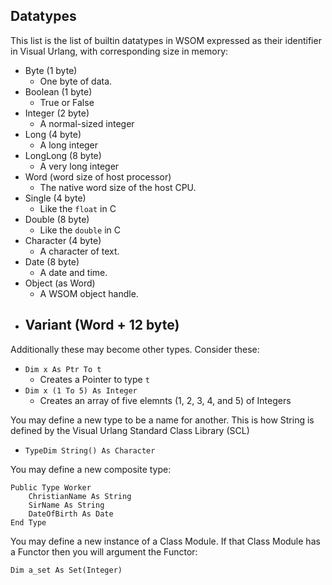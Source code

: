 ## Datatypes

This list is the list of builtin datatypes in WSOM expressed as their
identifier in Visual Urlang, with corresponding size in memory:

 * Byte (1 byte)
   - One byte of data.
 * Boolean (1 byte)
   - True or False
 * Integer (2 byte)
   - A normal-sized integer
 * Long (4 byte)
   - A long integer
 * LongLong (8 byte)
   - A very long integer
 * Word (word size of host processor)
   - The native word size of the host CPU.
 * Single (4 byte)
   - Like the `float` in C
 * Double (8 byte)
   - Like the `double` in C
 * Character (4 byte)
   - A character of text.
 * Date (8 byte)
   - A date and time.
 * Object (as Word)
   - A WSOM object handle.
 * Variant (Word + 12 byte)
   - 

Additionally these may become other types. Consider these:

 * `Dim x As Ptr To t`
   - Creates a Pointer to type `t`
 * `Dim x (1 To 5) As Integer`
   - Creates an array of five elemnts (1, 2, 3, 4, and 5) of Integers

You may define a new type to be a name for another. This is how String is
defined by the Visual Urlang Standard Class Library (SCL)

 * `TypeDim String() As Character`

You may define a new composite type:

```vb6
Public Type Worker
    ChristianName As String
    SirName As String
    DateOfBirth As Date
End Type
```

You may define a new instance of a Class Module. If that Class Module has a
Functor then you will argument the Functor:
```vb6
Dim a_set As Set(Integer)
```

